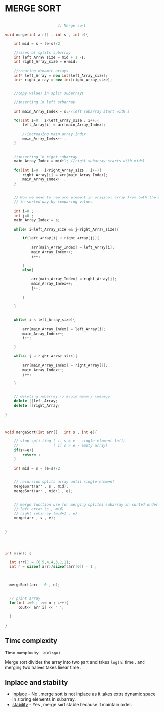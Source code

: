 
# MERGE SORT 




```c++

                        // Merge sort

void merge(int arr[] , int s , int e){
    
    int mid = s + (e-s)/2;
    
    //sizes of splits subarray 
    int left_Array_size = mid + 1 -s;
    int right_Array_size = e-mid;
    
    //creating dynamic arrays
    int* left_Array = new int[left_Array_size];
    int* right_Array = new int[right_Array_size];
    

    //copy values in split subarrays
    
    //inserting in left subarray 
    
    int main_Array_Index = s;//left subarray start with s    
    
    for(int i=0 ; i<left_Array_size ; i++){
        left_Array[i] = arr[main_Array_Index];
        
        //increasing main array index
        main_Array_Index++ ;
    }
    
    
    //inserting in right subarray
    main_Array_Index = mid+1; //right subarray starts with mid+1
    
    for(int i=0 ; i<right_Array_size ; i++){
        right_Array[i] = arr[main_Array_Index];
        main_Array_Index++ ;
    }
    
    
    // Now we need to replace element in original array from both the splits subarray
    // in sorted way by comparing values
    
    int i=0 ; 
    int j=0 ;
    main_Array_Index = s;
    
    while( i<left_Array_size && j<right_Array_size){
        
        if(left_Array[i] < right_Array[j]){
            
            arr[main_Array_Index] = left_Array[i];
            main_Array_Index++;
            i++;
            
        }
        else{
            
            arr[main_Array_Index] = right_Array[j];
            main_Array_Index++;
            j++;
            
        }
        
    }   
    
    
    while( i < left_Array_size){
        
        arr[main_Array_Index] = left_Array[i];
        main_Array_Index++;
        i++;
        
    }
    
    while( j < right_Array_size){
        
        arr[main_Array_Index] = right_Array[j];
        main_Array_Index++;
        j++;
        
    }


    // deleting subarray to avoid memory leakage
    delete []left_Array;
    delete []right_Array;
        
}



void mergeSort(int arr[] , int s , int e){
    
    // stop splitting ( if s = e - single element left)
    //                ( if s > e - empty array)
    if(s>=e){
        return ;
    }
    
    int mid = s + (e-s)/2;
    
    
    // recursion splits array until single element
    mergeSort(arr , s , mid);
    mergeSort(arr , mid+1 , e);
    
    
    // merge function use for merging splited subarray in sorted order 
    // left array (s , mid)
    // right subarray (mid+1 , e) 
    merge(arr , s , e);
    
    
}




int main() {

  int arr[] = {6,5,4,4,3,2,1};
  int n = sizeof(arr)/sizeof(arr[0]) - 1 ;
  
  
  
  mergeSort(arr , 0 , n);
  
  
  // print array
  for(int i=0 ; i<= n ; i++){
      cout<< arr[i] << " ";
      
  } 
    
}

```


## Time complexity 

Time complexity - ` 0(nlogn) ` 

Merge sort divides the array into two part and takes `log(n)` time .
and merging two halves takes linear time . 


## Inplace and stability

- [Inplace](https://www.geeksforgeeks.org/in-place-algorithm/) - No , merge sort is not Inplace as it takes extra dynamic space in storing elements in subarray.
- [stability](https://www.geeksforgeeks.org/stable-and-unstable-sorting-algorithms/) - Yes , merge sort stable because it maintain order.